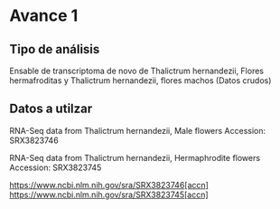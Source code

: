 # Avance 1
## Tipo  de análisis
Ensable de transcriptoma de novo de Thalictrum hernandezii, Flores hermafroditas y  Thalictrum hernandezii, flores machos (Datos crudos)

## Datos a utilzar

RNA-Seq data from Thalictrum hernandezii, Male flowers
Accession: SRX3823746

RNA-Seq data from Thalictrum hernandezii, Hermaphrodite flowers
Accession: SRX3823745

https://www.ncbi.nlm.nih.gov/sra/SRX3823746[accn]
https://www.ncbi.nlm.nih.gov/sra/SRX3823745[accn]